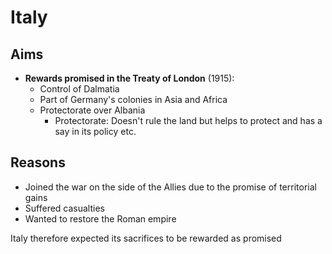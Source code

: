 # Italy

## Aims

- **Rewards promised in the Treaty of London** (1915):
    - Control of Dalmatia
    - Part of Germany's colonies in Asia and Africa
    - Protectorate over Albania
        - Protectorate: Doesn't rule the land but helps to protect and has a say in its policy etc.

## Reasons

- Joined the war on the side of the Allies due to the promise of territorial gains
- Suffered casualties
- Wanted to restore the Roman empire

Italy therefore expected its sacrifices to be rewarded as promised